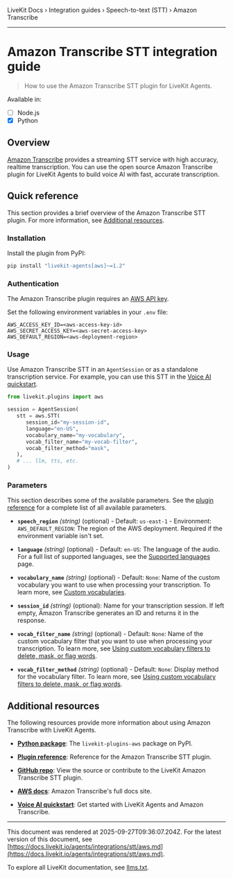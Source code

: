 LiveKit Docs › Integration guides › Speech-to-text (STT) › Amazon Transcribe

---

# Amazon Transcribe STT integration guide

> How to use the Amazon Transcribe STT plugin for LiveKit Agents.

Available in:
- [ ] Node.js
- [x] Python

## Overview

[Amazon Transcribe](https://docs.aws.amazon.com/transcribe/latest/dg/what-is.html) provides a streaming STT service with high accuracy, realtime transcription. You can use the open source Amazon Transcribe plugin for LiveKit Agents to build voice AI with fast, accurate transcription.

## Quick reference

This section provides a brief overview of the Amazon Transcribe STT plugin. For more information, see [Additional resources](#additional-resources).

### Installation

Install the plugin from PyPI:

```bash
pip install "livekit-agents[aws]~=1.2"

```

### Authentication

The Amazon Transcribe plugin requires an [AWS API key](https://docs.aws.amazon.com/general/latest/gr/aws-sec-cred-types.html).

Set the following environment variables in your `.env` file:

```shell
AWS_ACCESS_KEY_ID=<aws-access-key-id>
AWS_SECRET_ACCESS_KEY=<aws-secret-access-key>
AWS_DEFAULT_REGION=<aws-deployment-region>

```

### Usage

Use Amazon Transcribe STT in an `AgentSession` or as a standalone transcription service. For example, you can use this STT in the [Voice AI quickstart](https://docs.livekit.io/agents/start/voice-ai.md).

```python
from livekit.plugins import aws

session = AgentSession(
   stt = aws.STT(
      session_id="my-session-id",
      language="en-US",
      vocabulary_name="my-vocabulary",
      vocab_filter_name="my-vocab-filter",
      vocab_filter_method="mask",
   ),
   # ... llm, tts, etc.
)

```

### Parameters

This section describes some of the available parameters. See the [plugin reference](https://docs.livekit.io/reference/python/v1/livekit/plugins/aws/index.html.md#livekit.plugins.aws.STT) for a complete list of all available parameters.

- **`speech_region`** _(string)_ (optional) - Default: `us-east-1` - Environment: `AWS_DEFAULT_REGION`: The region of the AWS deployment. Required if the environment variable isn't set.

- **`language`** _(string)_ (optional) - Default: `en-US`: The language of the audio. For a full list of supported languages, see the [Supported languages](https://docs.aws.amazon.com/transcribe/latest/dg/supported-languages.html) page.

- **`vocabulary_name`** _(string)_ (optional) - Default: `None`: Name of the custom vocabulary you want to use when processing your transcription. To learn more, see [Custom vocabularies](https://docs.aws.amazon.com/transcribe/latest/dg/custom-vocabulary.html).

- **`session_id`** _(string)_ (optional): Name for your transcription session. If left empty, Amazon Transcribe generates an ID and returns it in the response.

- **`vocab_filter_name`** _(string)_ (optional) - Default: `None`: Name of the custom vocabulary filter that you want to use when processing your transcription. To learn more, see [Using custom vocabulary filters to delete, mask, or flag words](https://docs.aws.amazon.com/transcribe/latest/dg/vocabulary-filtering.html).

- **`vocab_filter_method`** _(string)_ (optional) - Default: `None`: Display method for the vocabulary filter. To learn more, see [Using custom vocabulary filters to delete, mask, or flag words](https://docs.aws.amazon.com/transcribe/latest/dg/vocabulary-filtering.html).

## Additional resources

The following resources provide more information about using Amazon Transcribe with LiveKit Agents.

- **[Python package](https://pypi.org/project/livekit-plugins-aws/)**: The `livekit-plugins-aws` package on PyPI.

- **[Plugin reference](https://docs.livekit.io/reference/python/v1/livekit/plugins/aws/index.html.md#livekit.plugins.aws.STT)**: Reference for the Amazon Transcribe STT plugin.

- **[GitHub repo](https://github.com/livekit/agents/tree/main/livekit-plugins/livekit-plugins-aws)**: View the source or contribute to the LiveKit Amazon Transcribe STT plugin.

- **[AWS docs](https://docs.aws.amazon.com/transcribe/latest/dg/what-is.html)**: Amazon Transcribe's full docs site.

- **[Voice AI quickstart](https://docs.livekit.io/agents/start/voice-ai.md)**: Get started with LiveKit Agents and Amazon Transcribe.

---

This document was rendered at 2025-09-27T09:36:07.204Z.
For the latest version of this document, see [https://docs.livekit.io/agents/integrations/stt/aws.md](https://docs.livekit.io/agents/integrations/stt/aws.md).

To explore all LiveKit documentation, see [llms.txt](https://docs.livekit.io/llms.txt).